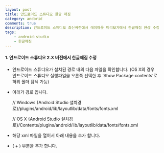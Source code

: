 ```yaml
---
layout: post
title: 안드로이드 스튜디오 한글 깨짐
category: andorid
comments: true
description: 안드로이드 스튜디오 최신버전에서 레이아웃 미리보기에서 한글깨짐 현상 수정
tags:
    - android-studio    
    - 한글깨짐    
---
```




#### 1. 안드로이드 스튜디오 2.X 버전에서 한글깨짐 수정
 - 안드로이드 스튜디오가 설치된 경로 내의 다음 파일을 확인합니다. (OS X의 경우 안드로이드 스튜디오 실행파일을 오른쪽 선택한 후 ‘Show Package contents’로 하위 폴더 탐색 가능)
 - 아래가 경로 입니다.
 
    // Windows
    {Android Studio 설치경로}/plugins/android/lib/layoutlib/data/fonts/fonts.xml

    // OS X
    {Android Studio 설치경로}/Contents/plugins/android/lib/layoutlib/data/fonts/fonts.xml
 
  - 해당 xml 파일을 열어서 아래 내용을 추가 합니다.
  - ( + ) 부분을 추가 합니다.
      <script src="https://gist.github.com/pyeongho/f8af5ae75d48b489a1663c64d17d7470.js"></script>
